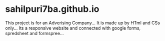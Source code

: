 # sahilpuri7ba.github.io

This project is for an Adverising Company... 
It is made up by HTml and CSs only...
Its a responsive website and connected with google forms, spredsheet and formspree...
